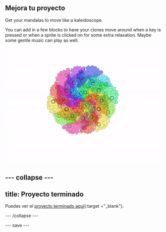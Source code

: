 ## Mejora tu proyecto

<div style="display: flex; flex-wrap: wrap">
<div style="flex-basis: 200px; flex-grow: 1; margin-right: 15px;">
Get your mandalas to move like a kaleidoscope.
</div>
</div>

You can add in a few blocks to have your clones move around when a key is pressed or when a sprite is clicked on for some extra relaxation. Maybe some gentle music can play as well.

![Animated mandala with moving clones.](images/step_9.gif)

--- collapse ---
---
title: Proyecto terminado
---

Puedes ver el [proyecto terminado aquí](https://scratch.mit.edu/projects/536953224/){:target ="_blank"}.

--- /collapse ---

--- save ---
